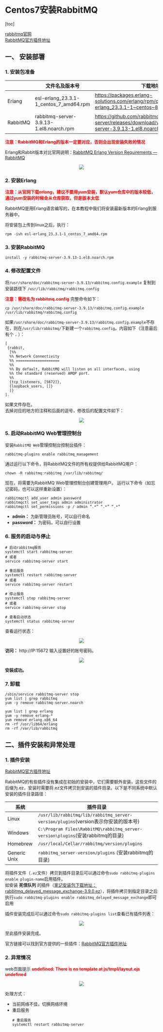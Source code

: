 # Centos7安装RabbitMQ

[toc]

[rabbitmq官网](https://www.rabbitmq.com/)  
[RabbitMQ官方插件地址](http://www.rabbitmq.com/community-plugins.html)

## 一、 安装部署
### 1. 安装包准备

|          | 文件名及版本号                           | 下载地址                                                     | 笔记安装包下载地址 |
| -------- | --------------------------------------- | ------------------------------------------------------------ | ------------------ |
| Erlang   | esl-erlang_23.3.1-1_centos_7_amd64.rpm  | https://packages.erlang-solutions.com/erlang/rpm/centos/8/x86_64/esl-erlang_23.3.1-1~centos~8_amd64.rpm | [gitee仓库：esl-erlang_23.3.1-1_centos_7_amd64.rpm](https://xieruhua.gitee.io/images/安装包/mq/rabbitmq/esl-erlang_23.3.1-1_centos_7_amd64.rpm)                   |
| RabbitMQ | rabbitmq-server-3.9.13-1.el8.noarch.rpm | https://github.com/rabbitmq/rabbitmq-server/releases/download/v3.9.13/rabbitmq-server-3.9.13-1.el8.noarch.rpm | [gitee仓库：rabbitmq-server-3.9.13-1.el8.noarch.rpm](https://xieruhua.gitee.io/images/安装包/mq/rabbitmq/rabbitmq-server-3.9.13-1.el8.noarch.rpm)                   |

**<font color="red">注意：RabbitMQ和Erlang的版本一定要对应，否则会出现安装失败的情况</font>**

Erlang和Rabbit版本对比官网说明：[RabbitMQ Erlang Version Requirements — RabbitMQ](https://www.rabbitmq.com/which-erlang.html)
<center>

![](https://xieruhua.gitee.io/images/JavaLearning/工具服务搭建/Centos7安装RabbitMQ/Erlang和Rabbit版本对比.png)
</center>

### 2. 安装Erlang

**<font color="red">注意：从官网下载erlang，建议不要用yum安装，默认yum仓库中的版本较低，通过yum安装的时候会从仓库获取，但是版本太低</font>**

RabbitMQ是用Erlang语言编写的，在本教程中我们将安装最新版本的Erlang到服务器中。

将安装包上传到linux之后，执行：
```
rpm -ivh esl-erlang_23.3.1-1_centos_7_amd64.rpm
```
### 3. 安装RabbitMQ
```
install -y rabbitmq-server-3.9.13-1.el8.noarch.rpm
```

### 4. 修改配置文件
将`/usr/share/doc/rabbitmq-server-3.9.13/rabbitmq.config.example` 复制到安装路径下 `/usr/lib/rabbitmq/rabbitmq.config`

**<font color="red">注意：需改名为 rabbitmq.config</font>**
完整命令如下：
```
cp /usr/share/doc/rabbitmq-server-3.9.13/rabbitmq.config.example /usr/lib/rabbitmq/rabbitmq.config
```

如果`/usr/share/doc/rabbitmq-server-3.9.13/rabbitmq.config.example`不存在，则在`/usr/lib/rabbitmq/`下新建一个`rabbitmq.config`，内容如下（注意最后有个 **`.`** ）：
```
[
 {rabbit,
  [%%
  %% Network Connectivity
  %% ====================
  %%
  %% By default, RabbitMQ will listen on all interfaces, using
  %% the standard (reserved) AMQP port.
  %%
  {tcp_listeners, [5672]},
  {loopback_users, []}
  ]}
].
```

如果文件存在。  
去掉对应的地方的注释和后面的逗号，修改后的配置文件如下：
<center>

![](https://xieruhua.gitee.io/images/JavaLearning/工具服务搭建/Centos7安装RabbitMQ/rabbitmq配置文件.png)
</center>

### 5. 启动RabbitMQ Web管理控制台
安装`RabbitMQ Web`管理控制台控制台插件：
```
rabbitmq-plugins enable rabbitmq_management
```

通过运行以下命令，将RabbitMQ文件的所有权提供给RabbitMQ用户：
```
chown -R rabbitmq:rabbitmq /var/lib/rabbitmq/
```

现在，将需要为RabbitMQ Web管理控制台创建管理用户。 运行以下命令（如忘记密码，也可以这样重新设置）：
```
rabbitmqctl add_user admin password
rabbitmqctl set_user_tags admin administrator
rabbitmqctl set_permissions -p / admin “.*” “.*” “.*”
```
- **admin：** 为新管理员账号，可以自行命名
- **password：** 为密码，可以自行设置

### 6. 服务的启动与停止
```shell
# 启动rabbitmq服务
systemctl start rabbitmq-server
# 或者
service rabbitmq-server start 

# 重启服务
systemctl restart rabbitmq-server
# 或者
service rabbitmq-server restart

# 停止服务
systemctl stop rabbitmq-server
# 或者
service rabbitmq-server stop 

# 查看启动状态
systemctl status rabbitmq-server
```
查看运行状态：
<center>

![](https://xieruhua.gitee.io/images/JavaLearning/工具服务搭建/Centos7安装RabbitMQ/rabbitmq运行状态.png)
</center>

**访问：** http://IP:15672  输入设置好的账号密码。
<center>

![](https://xieruhua.gitee.io/images/JavaLearning/工具服务搭建/Centos7安装RabbitMQ/rabbitmq主界面.png)
</center>

**安装成功。**

### 7. 卸载
```
/sbin/service rabbitmq-server stop
yum list | grep rabbitmq
yum -y remove rabbitmq-server.noarch
  
yum list | grep erlang
yum -y remove erlang-*
yum remove erlang.x86_64
rm -rf /usr/lib64/erlang
rm -rf /var/lib/rabbitmq
```

## 二、插件安装和异常处理
### 1. 插件安装
[RabbitMQ官方插件地址](http://www.rabbitmq.com/community-plugins.html)

RabbitMQ的有些插件没有集成在初始的安装中，它们需要额外安装，这些文件的后缀为.ez，安装时需要将.ez文件拷贝到安装的插件目录。以下是不同系统中默认安装的插件目录路径：

| 系统          | 插件目录                                                                           | 
| ------------- | --------------------------------------------------------------------------------- | 
| Linux         | `/usr/lib/rabbitmq/lib/rabbitmq_server-version/plugins`(version表示你安装的版本号)  |
| Windows       | `C:\Program Files\RabbitMQ\rabbitmq_server-version\plugins`(安装rabbitmq的目录)    |
| Homebrew      | `/usr/local/Cellar/rabbitmq/version/plugins`                                      |
| Generic Unix  | `rabbitmq_server-version/plugins` (安装rabbitmq的目录)                             |

将插件文件（`.ez`文件）拷贝到插件目录后可以通过命令`sudo rabbitmq-plugins enable plugin-name`启用插件。  
如安装 **死信队列** 的插件（[笔记安装包下载地址：rabbitmq_delayed_message_exchange-3.9.0.ez](https://xieruhua.gitee.io/images/安装包/mq/rabbitmq/rabbitmq_delayed_message_exchange-3.9.0.ez)），将插件拷贝到指定目录之后执行`sudo rabbitmq-plugins enable rabbitmq_delayed_message_exchange`即可启用

插件安装完成后可以通过命令`sudo rabbitmq-plugins list`查看已有插件列表：
<center>

![](https://xieruhua.gitee.io/images/JavaLearning/工具服务搭建/Centos7安装RabbitMQ/rabbitmq插件目录.png)
</center>

至此插件安装完成。

官方链接可以找到官方提供的一些插件：[RabbitMQ官方插件地址](http://www.rabbitmq.com/community-plugins.html)

### 2. 异常情况
web页面提示  **<font color="red">undefined: There is no template at js/tmpl/layout.ejs undefined</font>**
<center>

![](https://xieruhua.gitee.io/images/JavaLearning/工具服务搭建/Centos7安装RabbitMQ/rabbitmq异常1.png)
</center>

处理方式：
- 当前网络不佳，切换网络环境
- 重启服务
    ```shell
    # 重启服务
    systemctl restart rabbitmq-server
    ```